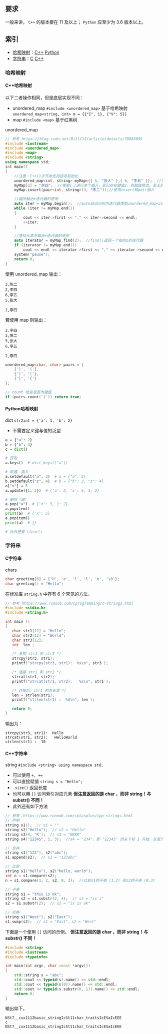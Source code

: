 ## 要求
一般来讲， `C++` 的版本要在 11 及以上； `Python` 应至少为 3.6 版本以上。

## 索引
- [哈希映射](#哈希映射)：[C++](#C++哈希映射) [Python](#Python哈希映射)
- [字符串](#字符串)：[C](#C字符串) [C++](#C++字符串)

### 哈希映射
#### C++哈希映射
以下二者操作相同，但是底层实现不同：
- unordered_map `#include <unordered_map>` 基于哈希映射 `unordered_map<string, int> m = {{"I", 1}, {"V": 5}}`
- map `#include <map>` 基于红黑树

unordered_map
```cpp
// 参考 https://blog.csdn.net/BillCYJ/article/details/78985895
#include <iostream>
#include <unordered_map>
#include <map>
#include <string>
using namespace std;
int main()
{
    //注意：C++11才开始支持括号初始化
    unordered_map<int, string> myMap={{ 5, "张大" },{ 6, "李五" }};  //使用{}赋值
    myMap[2] = "李四";  //使用[ ]进行单个插入，若已存在键值2，则赋值修改，若无则插入。
    myMap.insert(pair<int, string>(3, "陈二"));//使用insert和pair插入

    //遍历输出+迭代器的使用
    auto iter = myMap.begin();  //auto自动识别为迭代器类型unordered_map<int,string>::iterator
    while (iter != myMap.end())
    {  
        cout << iter->first << "," << iter->second << endl;
        ++iter;
    }  

    //查找元素并输出+迭代器的使用
    auto iterator = myMap.find(2);  //find()返回一个指向2的迭代器
    if (iterator != myMap.end())
        cout << endl << iterator->first << "," << iterator->second << endl;
    system("pause");
    return 0;
}
```

使用 unordered_map 输出：
```
3,陈二
2,李四
6,李五
5,张大

2,李四
```

若使用 map 则输出：
```
2,李四
3,陈二
5,张大
6,李五

2,李四
```

```cpp
unordered_map<char, char> pairs = {
    {')', '('},
    {']', '['},
    {'}', '{'}
};

// count 检查是否为键值
if (pairs.count(')')) return true;
```

#### Python哈希映射
dict `str2int = {'a': 1, 'b': 2}`
- 不需要定义键与值的泛型

```python
a = {"a": 2}
b = {"b": 3}
c = dict()

# 获取
a.keys()  # dict_keys(["a"])

# 赋值、插入
a.setdefault("a", 3)  # a = {"a": 2}
b.setdefault("z", 4)  # b = {"b": 3, "z": 4}
a["x"] = 5
a.update({1: 2})  # {'a': 2, 'x': 5, 1: 2}

# 删除（键）
a.pop("a")  # {'x': 5, 1: 2}
a.popitem()
print(a)  # {'x': 5}
a.popitem()
print(a)  # {}

# 此外还有 clear()
```

### 字符串
#### C字符串
chars
```c
char greeting[6] = {'H', 'e', 'l', 'l', 'o', '\0'};
char greeting[] = "Hello";
```

在标准库 `string.h` 中存有 6 个常见的方法。

```c
// 参考 https://www.runoob.com/cprogramming/c-strings.html
#include <stdio.h>
#include <string.h>

int main ()
{
   char str1[12] = "Hello";
   char str2[12] = "World";
   char str3[12];
   int  len ;

   /* 复制 str1 到 str3 */
   strcpy(str3, str1);
   printf("strcpy(str3, str1):  %s\n", str3 );

   /* 连接 str1 和 str2 */
   strcat(str1, str2);
   printf("strcat(str1, str2):   %s\n", str1 );

   /* 连接后，str1 的总长度 */
   len = strlen(str1);
   printf("strlen(str1) :  %d\n", len );

   return 0;
}
```

输出为：
```
strcpy(str3, str1):  Hello
strcat(str1, str2):   HelloWorld
strlen(str1) :  10
```

#### C++字符串
string `#include <string> using namespace std;`
- 可以使用 `+, +=`
- 可以直接赋值 `string s = "Hello";`
- `.size()` 返回长度
- 也可以用 `[]` 访问索引对应元素 **但注意返回的是 char ，而非 string！与 substr() 不同！**
- 此外还有如下方法
```cpp
// 参考：https://www.runoob.com/cplusplus/cpp-strings.html
// 声明
string s1();  // si = ""
string s2("Hello");  // s2 = "Hello"
string s3(4, 'K');  // s3 = "KKKK"
string s4("12345", 1, 3);  //s4 = "234"，即 "12345" 的从下标 1 开始，长度为 3 的子串

// 合并
string s1("123"), s2("abc");
s1.append(s2);  // s1 = "123abc"

// 比较
string s1("hello"), s2("hello, world");
int n = s1.compare(s2);
n = s1.compare(1, 2, s2, 0, 3);  //比较s1的子串 (1,2) 和s2的子串 (0,3)

// 子串
string s1 = "this is ok";
string s2 = s1.substr(2, 4);  // s2 = "is i"
s2 = s1.substr(2);  // s2 = "is is ok"

// 交换
string s1("West"), s2("East");
s1.swap(s2);  // s1 = "East"，s2 = "West"
```

下面是一个使用 `[]` 访问的示例。 **但注意返回的是 char ，而非 string！与 substr() 不同！**
```cpp
#include <string>
#include <iostream>
#include <typeinfo>

int main(int argc, char const *argv[])
{
    std::string s = "abc";
    std::cout << typeid(s).name() << std::endl;
    std::cout << typeid(s[0]).name() << std::endl;
    std::cout << typeid(s.substr(0, 1)).name() << std::endl;
    return 0;
}
```

输出如下。
```
NSt7__cxx1112basic_stringIcSt11char_traitsIcESaIcEEE
c
NSt7__cxx1112basic_stringIcSt11char_traitsIcESaIcEEE
```
